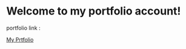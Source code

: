 <h1>Welcome to my portfolio account!</h1>

<p>portfolio link :</p> <a href="https://65f9b000d758ed1177254100--roaring-daifuku-0cf43a.netlify.app/" target="_main" > My Prtfolio <a/>

